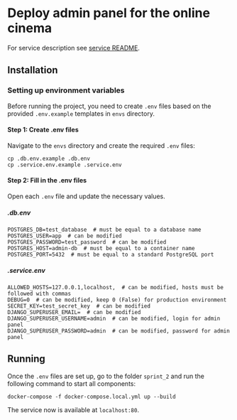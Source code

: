 # Deploy admin panel for the online cinema

For service description see [service README](../../services/admin/README.md).

## Installation

### Setting up environment variables

Before running the project, you need to create `.env` files based on the provided `.env.example` templates in `envs` directory.

#### Step 1: Create .env files

Navigate to the `envs` directory and create the required `.env` files:

    cp .db.env.example .db.env
    cp .service.env.example .service.env

#### Step 2: Fill in the .env files

Open each `.env` file and update the necessary values.

##### .db.env

    POSTGRES_DB=test_database  # must be equal to a database name
    POSTGRES_USER=app  # can be modified
    POSTGRES_PASSWORD=test_password  # can be modified
    POSTGRES_HOST=admin-db  # must be equal to a container name
    POSTGRES_PORT=5432  # must be equal to a standard PostgreSQL port

##### .service.env

    ALLOWED_HOSTS=127.0.0.1,localhost,  # can be modified, hosts must be followed with commas
    DEBUG=0  # can be modified, keep 0 (False) for production environment
    SECRET_KEY=test_secret_key  # can be modified
    DJANGO_SUPERUSER_EMAIL=  # can be modified
    DJANGO_SUPERUSER_USERNAME=admin  # can be modified, login for admin panel
    DJANGO_SUPERUSER_PASSWORD=admin  # can be modified, password for admin panel

## Running

Once the `.env` files are set up, go to the folder `sprint_2` and run the following command to start all components:

    docker-compose -f docker-compose.local.yml up --build

The service now is available at `localhost:80`.
